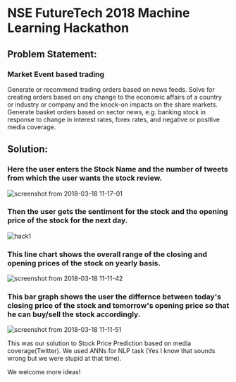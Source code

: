 # NSE FutureTech 2018 Machine Learning Hackathon
## Problem Statement:
### Market Event based trading
Generate or recommend trading orders based on news feeds. Solve for creating orders based on any
change to the economic affairs of a country or industry or company and the knock-on impacts on the
share markets. Generate basket orders based on sector news, e.g. banking stock in response to
change in interest rates, forex rates, and negative or positive media coverage.
## Solution:
### Here the user enters the Stock Name and the number of tweets from which the user wants the stock review.
![screenshot from 2018-03-18 11-17-01](https://user-images.githubusercontent.com/26873907/37676770-d8f264e8-2c9e-11e8-960f-c6c6fecdab68.png)
### Then the user gets the sentiment for the stock and the opening price of the stock for the next day.
![hack1](https://user-images.githubusercontent.com/26873907/37676609-666a8e0a-2c9e-11e8-979f-5351b8d1beab.png)
### This line chart shows the overall range of the closing and opening prices of the stock on yearly basis.
![screenshot from 2018-03-18 11-11-42](https://user-images.githubusercontent.com/26873907/37676931-5f19b9d6-2c9f-11e8-819c-005a95217b97.png)
### This bar graph shows the user the differnce between today's closing price of the stock and tomorrow's opening price so that he can buy/sell the stock accordingly.
![screenshot from 2018-03-18 11-11-51](https://user-images.githubusercontent.com/26873907/37677008-a23e8b74-2c9f-11e8-88f8-9dd8e9ecf58d.png)

This was our solution to Stock Price Prediction based on media coverage(Twitter). We used ANNs for NLP task (Yes I know that sounds wrong but we were stupid at that time).

We welcome more ideas!

